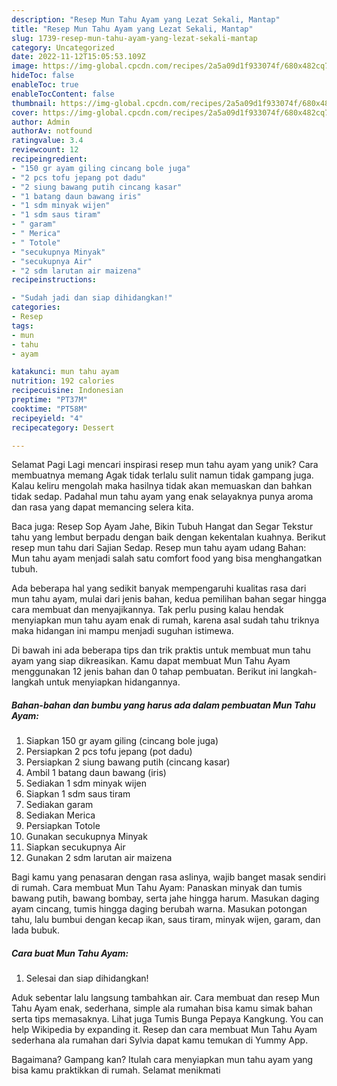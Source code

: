 ```yaml
---
description: "Resep Mun Tahu Ayam yang Lezat Sekali, Mantap"
title: "Resep Mun Tahu Ayam yang Lezat Sekali, Mantap"
slug: 1739-resep-mun-tahu-ayam-yang-lezat-sekali-mantap
category: Uncategorized
date: 2022-11-12T15:05:53.109Z
image: https://img-global.cpcdn.com/recipes/2a5a09d1f933074f/680x482cq70/mun-tahu-ayam-foto-resep-utama.jpg
hideToc: false
enableToc: true
enableTocContent: false
thumbnail: https://img-global.cpcdn.com/recipes/2a5a09d1f933074f/680x482cq70/mun-tahu-ayam-foto-resep-utama.jpg
cover: https://img-global.cpcdn.com/recipes/2a5a09d1f933074f/680x482cq70/mun-tahu-ayam-foto-resep-utama.jpg
author: Admin
authorAv: notfound
ratingvalue: 3.4
reviewcount: 12
recipeingredient:
- "150 gr ayam giling cincang bole juga"
- "2 pcs tofu jepang pot dadu"
- "2 siung bawang putih cincang kasar"
- "1 batang daun bawang iris"
- "1 sdm minyak wijen"
- "1 sdm saus tiram"
- " garam"
- " Merica"
- " Totole"
- "secukupnya Minyak"
- "secukupnya Air"
- "2 sdm larutan air maizena"
recipeinstructions:

- "Sudah jadi dan siap dihidangkan!"
categories:
- Resep
tags:
- mun
- tahu
- ayam

katakunci: mun tahu ayam 
nutrition: 192 calories
recipecuisine: Indonesian
preptime: "PT37M"
cooktime: "PT58M"
recipeyield: "4"
recipecategory: Dessert

---
```



Selamat Pagi Lagi mencari inspirasi resep mun tahu ayam yang unik? Cara membuatnya memang Agak tidak terlalu sulit namun tidak gampang juga. Kalau keliru mengolah maka hasilnya tidak akan memuaskan dan bahkan tidak sedap. Padahal mun tahu ayam yang enak selayaknya punya aroma dan rasa yang dapat memancing selera kita.


Baca juga: Resep Sop Ayam Jahe, Bikin Tubuh Hangat dan Segar Tekstur tahu yang lembut berpadu dengan baik dengan kekentalan kuahnya. Berikut resep mun tahu dari Sajian Sedap. Resep mun tahu ayam udang Bahan: Mun tahu ayam menjadi salah satu comfort food yang bisa menghangatkan tubuh.

Ada beberapa hal yang sedikit banyak mempengaruhi kualitas rasa dari mun tahu ayam, mulai dari jenis bahan, kedua pemilihan bahan segar hingga cara membuat dan menyajikannya. Tak perlu pusing kalau hendak menyiapkan mun tahu ayam enak di rumah, karena asal sudah tahu triknya maka hidangan ini mampu menjadi suguhan istimewa.


Di bawah ini ada beberapa tips dan trik praktis untuk membuat mun tahu ayam yang siap dikreasikan. Kamu dapat membuat Mun Tahu Ayam menggunakan 12 jenis bahan dan 0 tahap pembuatan. Berikut ini langkah-langkah untuk menyiapkan hidangannya.

<!--inarticleads1-->

##### Bahan-bahan dan bumbu yang harus ada dalam pembuatan Mun Tahu Ayam:

1. Siapkan 150 gr ayam giling (cincang bole juga)
1. Persiapkan 2 pcs tofu jepang (pot dadu)
1. Persiapkan 2 siung bawang putih (cincang kasar)
1. Ambil 1 batang daun bawang (iris)
1. Sediakan 1 sdm minyak wijen
1. Siapkan 1 sdm saus tiram
1. Sediakan  garam
1. Sediakan  Merica
1. Persiapkan  Totole
1. Gunakan secukupnya Minyak
1. Siapkan secukupnya Air
1. Gunakan 2 sdm larutan air maizena


Bagi kamu yang penasaran dengan rasa aslinya, wajib banget masak sendiri di rumah. Cara membuat Mun Tahu Ayam: Panaskan minyak dan tumis bawang putih, bawang bombay, serta jahe hingga harum. Masukan daging ayam cincang, tumis hingga daging berubah warna. Masukan potongan tahu, lalu bumbui dengan kecap ikan, saus tiram, minyak wijen, garam, dan lada bubuk. 

<!--inarticleads2-->

##### Cara buat Mun Tahu Ayam:


1. Selesai dan siap dihidangkan!

Aduk sebentar lalu langsung tambahkan air. Cara membuat dan resep Mun Tahu Ayam enak, sederhana, simple ala rumahan bisa kamu simak bahan serta tips memasaknya. Lihat juga Tumis Bunga Pepaya Kangkung. You can help Wikipedia by expanding it. Resep dan cara membuat Mun Tahu Ayam sederhana ala rumahan dari Sylvia dapat kamu temukan di Yummy App. 

Bagaimana? Gampang kan? Itulah cara menyiapkan mun tahu ayam yang bisa kamu praktikkan di rumah. Selamat menikmati
